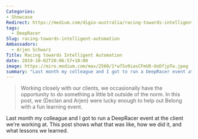 ```yaml
---
Categories:
- Showcase
Redirect: https://medium.com/digio-australia/racing-towards-intelligent-automation-56a1f84fdb11
tags:
  - DeepRacer
Slug: racing-towards-intelligent-automation
Ambassadors:
  - Arjen Schwarz
Title: Racing towards Intelligent Automation
date: 2019-10-02T20:06:57+10:00
image: https://miro.medium.com/max/2560/1*w7So9iasCFmU0-UoDfjpTw.jpeg
summary: "Last month my colleague and I got to run a DeepRacer event at the client we're working at. This post shows what that was like, how we did it, and what lessons we learned."
---
```


> Working closely with our clients, we occasionally have the opportunity to do something a little bit outside of the norm. In this post, we (Declan and Arjen) were lucky enough to help out Belong with a fun learning event.

Last month my colleague and I got to run a DeepRacer event at the client we're working at. This post shows what that was like, how we did it, and what lessons we learned.
